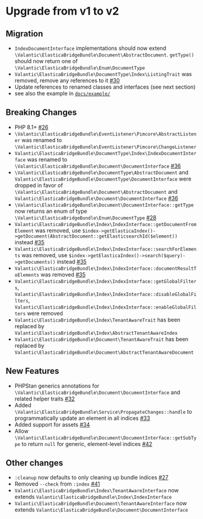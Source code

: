 # Upgrade from v1 to v2


## Migration

- `IndexDocumentInterface` implementations should now extend `\Valantic\ElasticaBridgeBundle\Document\AbstractDocument`. `getType()` should now return one of `\Valantic\ElasticaBridgeBundle\Enum\DocumentType`
- `Valantic\ElasticaBridgeBundle\DocumentType\Index\ListingTrait` was removed, remove any references to it [#30](https://github.com/valantic/pimcore-elastica-bridge/issues/30)
- Update references to renamed classes and interfaces (see next section)
- see also the example in [`docs/example/`](./docs/example/)

## Breaking Changes

- PHP 8.1+ [#26](https://github.com/valantic/pimcore-elastica-bridge/issues/26)
- `\Valantic\ElasticaBridgeBundle\EventListener\Pimcore\AbstractListener` was renamed to `\Valantic\ElasticaBridgeBundle\EventListener\Pimcore\ChangeListener`
- `Valantic\ElasticaBridgeBundle\DocumentType\Index\IndexDocumentInterface` was renamed to `\Valantic\ElasticaBridgeBundle\Document\DocumentInterface` [#36](https://github.com/valantic/pimcore-elastica-bridge/issues/36)
- `\Valantic\ElasticaBridgeBundle\DocumentType\AbstractDocument` and `Valantic\ElasticaBridgeBundle\DocumentType\DocumentInterface` were dropped in favor of `\Valantic\ElasticaBridgeBundle\Document\AbstractDocument` and `Valantic\ElasticaBridgeBundle\Document\DocumentInterface` [#36](https://github.com/valantic/pimcore-elastica-bridge/issues/36)
- `\Valantic\ElasticaBridgeBundle\Document\DocumentInterface::getType` now returns an enum of type `\Valantic\ElasticaBridgeBundle\Enum\DocumentType` [#28](https://github.com/valantic/pimcore-elastica-bridge/issues/28)
- `Valantic\ElasticaBridgeBundle\Index\IndexInterface::getDocumentFromElement` was removed, use `$index->getElasticaIndex()->getDocument(AbstractDocument::getElasticsearchId($element))` instead [#35](https://github.com/valantic/pimcore-elastica-bridge/issues/35)
- `Valantic\ElasticaBridgeBundle\Index\IndexInterface::searchForElements` was removed, use `$index->getElasticaIndex()->search($query)->getDocuments()` instead [#35](https://github.com/valantic/pimcore-elastica-bridge/issues/35)
- `Valantic\ElasticaBridgeBundle\Index\IndexInterface::documentResultToElements` was removed [#35](https://github.com/valantic/pimcore-elastica-bridge/issues/35)
- `Valantic\ElasticaBridgeBundle\Index\IndexInterface::getGlobalFilters`, `Valantic\ElasticaBridgeBundle\Index\IndexInterface::disableGlobalFilters`, `Valantic\ElasticaBridgeBundle\Index\IndexInterface::enableGlobalFilters` were removed
- `Valantic\ElasticaBridgeBundle\Index\TenantAwareTrait` has been replaced by `Valantic\ElasticaBridgeBundle\Index\AbstractTenantAwareIndex`
- `Valantic\ElasticaBridgeBundle\Document\TenantAwareTrait` has been replaced by `Valantic\ElasticaBridgeBundle\Document\AbstractTenantAwareDocument`

## New Features

- PHPStan generics annotations for `\Valantic\ElasticaBridgeBundle\Document\DocumentInterface` and related helper traits [#32](https://github.com/valantic/pimcore-elastica-bridge/issues/32)
- Added `\Valantic\ElasticaBridgeBundle\Service\PropagateChanges::handle` to programmatically update an element in all indices [#33](https://github.com/valantic/pimcore-elastica-bridge/issues/33)
- Added support for assets [#34](https://github.com/valantic/pimcore-elastica-bridge/issues/34)
- Allow `\Valantic\ElasticaBridgeBundle\Document\DocumentInterface::getSubType` to return `null` for generic, element-level indices [#42](https://github.com/valantic/pimcore-elastica-bridge/issues/42)

## Other changes

- `:cleanup` now defaults to only cleaning up bundle indices [#27](https://github.com/valantic/pimcore-elastica-bridge/issues/27)
- Removed `--check` from `:index` [#41](https://github.com/valantic/pimcore-elastica-bridge/issues/41)
- `Valantic\ElasticaBridgeBundle\Index\TenantAwareInterface` now extends `Valantic\ElasticaBridgeBundle\Index\IndexInterface`
- `Valantic\ElasticaBridgeBundle\Document\TenantAwareInterface` now extends `Valantic\ElasticaBridgeBundle\Document\DocumentInterface`
